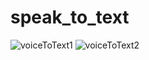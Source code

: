 # speak_to_text

![voiceToText1](https://user-images.githubusercontent.com/52354644/83913238-da6c1d80-a78c-11ea-9a58-8f2f11d87a21.jpg)
![voiceToText2](https://user-images.githubusercontent.com/52354644/83913253-de983b00-a78c-11ea-854a-631503d89478.jpg)

